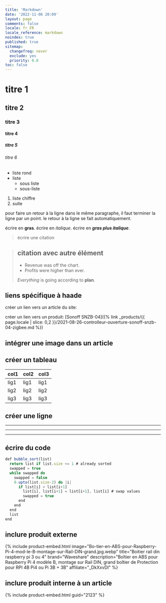 ```yaml
---
title: 'Markdown'
date: '2022-11-06 20:09'
layout: page
comments: false
locale: fr_FR
locale_reference: markdown
noindex: true
published: true
sitemap:
  changefreq: never
  exclude: yes
  priority: 0.0
toc: false
---
```


# titre 1
## titre 2
### titre 3
#### titre 4
##### titre 5
###### titre 6


* liste rond
* liste
  * sous liste
  * sous-liste

1. liste chiffre
2. suite


pour faire un retour à la ligne dans le même paragraphe, il faut terminer la ligne par un point.
le retour à la ligne se fait automatiquement.

écrire en **gras**.
écrire en *italique*.
écrire en ***gras plus italique***.

> écrire une citation

> ## citation avec autre élément
>
> - Revenue was off the chart.
> - Profits were higher than ever.
>
>  *Everything* is going according to **plan**.

## liens spécifique à haade

créer un lien vers un article du site:


créer un lien vers un produit:
[Sonoff SNZB-04]({% link _products/{{ page.locale | slice: 0,2 }}/2021-08-26-controlleur-ouverture-sonoff-snzb-04-zigbee.md %})

## intégrer une image dans un article


## créer un tableau

| col1 | col2 | col3 |
| --- | --- | --- |
| lig1 | lig1 | lig1 |
| lig2 | lig2 | lig2 |
| lig3 | lig3 | lig3 |

## créer une ligne

---
___
***

## écrire du code

```javascript
def bubble_sort(list)
  return list if list.size <= 1 # already sorted
  swapped = true
  while swapped do
    swapped = false
    0.upto(list.size-2) do |i|
      if list[i] > list[i+1]
        list[i], list[i+1] = list[i+1], list[i] # swap values
        swapped = true
      end
    end
  end
  list
end
```

## inclure produit externe
{% include product-embed.html image="Bo-tier-en-ABS-pour-Raspberry-Pi-4-mod-le-B-montage-sur-Rail-DIN-grand.jpg.webp" title="Boitier rail din raspberry pi 3 ou 4" brand="Waveshare" description="Boîtier en ABS pour Raspberry Pi 4 modèle B, montage sur Rail DIN, grand boîtier de Protection pour RPI 4B Pi4 ou Pi 3B + 3B" affiliate="_DkXxvDl" %}

## inclure produit interne à un article
{% include product-embed.html guid="2123" %}


